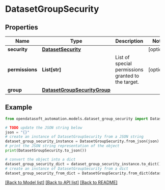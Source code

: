 # DatasetGroupSecurity


## Properties

Name | Type | Description | Notes
------------ | ------------- | ------------- | -------------
**security** | [**DatasetSecurity**](DatasetSecurity.md) |  | [optional] 
**permissions** | **List[str]** | List of special permissions granted to the target. | [optional] 
**group** | [**DatasetGroupSecurityGroup**](DatasetGroupSecurityGroup.md) |  | 

## Example

```python
from opendatasoft_automation.models.dataset_group_security import DatasetGroupSecurity

# TODO update the JSON string below
json = "{}"
# create an instance of DatasetGroupSecurity from a JSON string
dataset_group_security_instance = DatasetGroupSecurity.from_json(json)
# print the JSON string representation of the object
print(DatasetGroupSecurity.to_json())

# convert the object into a dict
dataset_group_security_dict = dataset_group_security_instance.to_dict()
# create an instance of DatasetGroupSecurity from a dict
dataset_group_security_from_dict = DatasetGroupSecurity.from_dict(dataset_group_security_dict)
```
[[Back to Model list]](../README.md#documentation-for-models) [[Back to API list]](../README.md#documentation-for-api-endpoints) [[Back to README]](../README.md)


